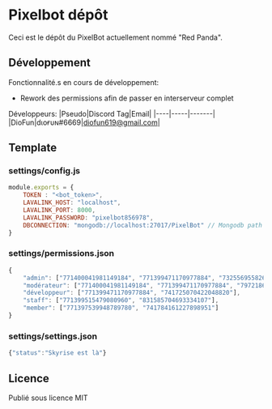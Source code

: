 # Pixelbot dépôt

Ceci est le dépôt du PixelBot actuellement nommé "Red Panda".

## Développement 

Fonctionnalité.s en cours de développement:
* Rework des permissions afin de passer en interserveur complet

Développeurs:
|Pseudo|Discord Tag|Email|
|----|-----|-------| 
|DioFun|dιoғυɴ#6669|diofun619@gmail.com|


## Template
### settings/config.js
```javascript
module.exports = {
    TOKEN : "<bot_token>",
    LAVALINK_HOST: "localhost",
    LAVALINK_PORT: 8000,
    LAVALINK_PASSWORD: "pixelbot856978",
    DBCONNECTION: "mongodb://localhost:27017/PixelBot" // Mongodb path
}
```
### settings/permissions.json
```javascript 
{
    "admin": ["771400041981149184", "771399471170977884", "732556955826126898"],
    "modérateur": ["771400041981149184", "771399471170977884", "797218602892918786", "732557014277947413", "854110202697220116", "732556955826126898"],
    "développeur": ["771399471170977884", "741725070422048820"],
    "staff": ["771399515479080960", "831585704693334107"],
    "member": ["771397539948789780", "741784161227898951"]
}
```
### settings/settings.json
```javascript 
{"status":"Skyrise est là"}
```

## Licence
Publié sous licence MIT
